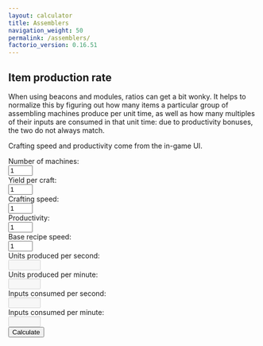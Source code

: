 ```yaml
---
layout: calculator
title: Assemblers
navigation_weight: 50
permalink: /assemblers/
factorio_version: 0.16.51
---
```


## Item production rate

When using beacons and modules, ratios can get a bit wonky. It helps to normalize this by figuring out how many items a particular group of assembling machines produce per unit time, as well as how many multiples of their inputs are consumed in that unit time: due to productivity bonuses, the two do not always match.

Crafting speed and productivity come from the in-game UI.

<div class="inputs">
<div class="input-row">
<div class="input-label">Number of machines:</div>
<div class="input"><input type="text" id="itemProductionRateMachines" value="1" size="3"/></div>
</div>
<div class="input-row">
<div class="input-label">Yield per craft:</div>
<div class="input"><input type="text" id="itemProductionRateYield" value="1" size="3"/></div>
</div>
<div class="input-row">
<div class="input-label">Crafting speed:</div>
<div class="input"><input type="text" id="itemProductionRateSpeed" value="1" size="3"/></div>
</div>
<div class="input-row">
<div class="input-label">Productivity:</div>
<div class="input"><input type="text" id="itemProductionRateProd" value="1" size="3"/></div>
</div>
<div class="input-row">
<div class="input-label">Base recipe speed:</div>
<div class="input"><input type="text" id="itemProductionRateBaseSpeed" value="1" size="3"/></div>
</div>
<div class="input-row">
<div class="input-label">Units produced per second:</div>
<div class="input"><input type="text" id="itemProductionRateProdSec" disabled="" readonly="" size="5"/></div>
</div>
<div class="input-row">
<div class="input-label">Units produced per minute:</div>
<div class="input"><input type="text" id="itemProductionRateProdMin" disabled="" readonly="" size="5"/></div>
</div>
<div class="input-row">
<div class="input-label">Inputs consumed per second:</div>
<div class="input"><input type="text" id="itemProductionRateConsumeSec" disabled="" readonly="" size="5"/></div>
</div>
<div class="input-row">
<div class="input-label">Inputs consumed per minute:</div>
<div class="input"><input type="text" id="itemProductionRateConsumeMin" disabled="" readonly="" size="5"/></div>
</div>
<div class="input-row">
<div class="input-label"></div>
<div class="input"><button onclick="calculateItemProductionRate();">Calculate</button></div>
</div>
</div>
<script>
function calculateItemProductionRate() {
var machines = Number(document.getElementById("itemProductionRateMachines").value);
var yield = Number(document.getElementById("itemProductionRateYield").value);
var speed = Number(document.getElementById("itemProductionRateSpeed").value);
var productivity = Number(document.getElementById("itemProductionRateProd").value);
var baseSpeed = Number(document.getElementById("itemProductionRateBaseSpeed").value);
var producedPerSecond = machines * yield * speed * productivity / baseSpeed;
var producedPerMinute = 60 * producedPerSecond;
var consumedPerSecond = machines * speed / baseSpeed;
var consumedPerMinute = 60 * consumedPerSecond;
document.getElementById("itemProductionRateProdSec").value = producedPerSecond.toFixed(2);
document.getElementById("itemProductionRateProdMin").value = producedPerMinute.toFixed(2);
document.getElementById("itemProductionRateConsumeSec").value = consumedPerSecond.toFixed(2);
document.getElementById("itemProductionRateConsumeMin").value = consumedPerMinute.toFixed(2);
}
</script>
